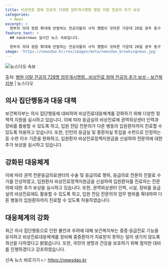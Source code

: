 ```yaml
---
title: 비상진료 참여 전공의 728명 업무개시명령 병원 이탈 전공의 추가 보상
categories:
  - News
excerpt: >
  정부의 의대 정원 확대에 반발하는 전공의들의 사직 행렬이 잇따른 가운데 20일 광주 동구 조선대병원에서 환자…
feature_text: >
  ## navernews 실시간 뉴스 속보입니다.

  정부의 의대 정원 확대에 반발하는 전공의들의 사직 행렬이 잇따른 가운데 20일 광주 동구 조선대병원에서 환자…
image: 'https://newsdao.kr/res/images/meta/newsdao_breakingnews.jpg'
---
```


![뉴스다오 속보](https://newsdao.kr/res/images/meta/newsdao_breakingnews.jpg)

<p>출처: <a href="https://newsdao.kr/3189" rel="dofollow">병원 이탈 전공의 728명 업무개시명령…비상진료 참여 전공의 추가 보상 - 보건복지부</a> | 뉴스다오</p>

<h2 data-ke-size="size26">의사 집단행동과 대응 대책</h2>
보건복지부는 의사 집단행동에 대비하여 비상진료대응체계를 강화하기 위해 다양한 정책적 지원을 실시하고 있습니다. 이에 따라 응급실의 비상진료에 권역외상센터 인력과 장비를 활용할 수 있도록 하고, 입원 전담 전문의가 다른 병동의 입원환자까지 진료할 수 있도록 허용하고 있습니다. 또한, 인턴의 응급실 및 중환자실 투입을 수련으로 인정하는 등 수련 이수 기준을 완화하고, 입원환자 비상진료정책지원금을 신설하여 전문의에 대한 추가 보상을 실시하고 있습니다.

<h2 data-ke-size="size26">강화된 대응체계</h2>
이에 따라 권역 전문응급의료센터의 수술 및 응급의료 행위, 응급의료 전문의 진찰료 수가를 인상하였고, 입원환자 비상진료정책지원금을 신설하여 입원환자를 진료하는 전문의에 대한 추가 보상을 실시하고 있습니다. 또한, 권역외상센터 인력, 시설, 장비를 응급실의 비상진료에도 활용할 수 있도록 하고, 입원 전담 전문의의 업무 범위를 확대하여 다른 병동의 입원환자까지 진료할 수 있도록 허용하였습니다.

<h2 data-ke-size="size26">대응체계의 강화</h2>
최근 의사 집단행동으로 인한 불안과 우려에 대해 보건복지부는 중증·응급진료 기능을 유지하고 비상진료대응체계를 정비해 중증환자가 치료받지 못하는 일이 생기지 않도록 최선을 다하겠다고 밝혔습니다. 또한, 국민의 생명과 건강을 보호하기 위해 철저한 대비를 진행하겠다고 강조하였습니다. 

신속 뉴스 바로가기 👉 <a href="https://newsdao.kr" rel="dofollow">https://newsdao.kr</a>



